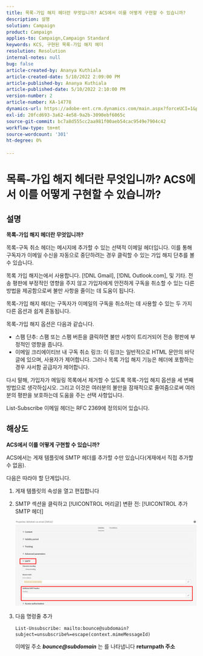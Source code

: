 ```yaml
---
title: 목록-가입 해지 헤더란 무엇입니까? ACS에서 이를 어떻게 구현할 수 있습니까?
description: 설명
solution: Campaign
product: Campaign
applies-to: Campaign,Campaign Standard
keywords: KCS, 구현된 목록-가입 해지 헤더
resolution: Resolution
internal-notes: null
bug: false
article-created-by: Ananya Kuthiala
article-created-date: 5/10/2022 2:09:00 PM
article-published-by: Ananya Kuthiala
article-published-date: 5/10/2022 2:10:00 PM
version-number: 2
article-number: KA-14778
dynamics-url: https://adobe-ent.crm.dynamics.com/main.aspx?forceUCI=1&pagetype=entityrecord&etn=knowledgearticle&id=515bbebb-6ad0-ec11-a7b5-0022480a8e40
exl-id: 20fcd693-3a62-4e58-9a2b-3090ebf6065c
source-git-commit: bc7a8d555cc2aa981f00aeb54cac9549e7904c42
workflow-type: tm+mt
source-wordcount: '301'
ht-degree: 0%

---
```


# 목록-가입 해지 헤더란 무엇입니까? ACS에서 이를 어떻게 구현할 수 있습니까?

## 설명

<b>목록-가입 해지 헤더란 무엇입니까? </b>

목록-구독 취소 헤더는 메시지에 추가할 수 있는 선택적 이메일 헤더입니다. 이를 통해 구독자가 이메일 수신을 자동으로 중단하려는 경우 클릭할 수 있는 가입 해지 단추를 볼 수 있습니다.

목록 가입 해지는에서 사용합니다. [!DNL Gmail], [!DNL Outlook.com], 및 기타. 전송 평판에 부정적인 영향을 주지 않고 가입자에게 안전하게 구독을 취소할 수 있는 다른 방법을 제공함으로써 불만 사항을 줄이는 데 도움이 됩니다.

목록-가입 해지 헤더는 구독자가 이메일의 구독을 취소하는 데 사용할 수 있는 두 가지 다른 옵션과 쉽게 혼동됩니다.

목록-가입 해지 옵션은 다음과 같습니다.

- 스팸 단추: 스팸 또는 스팸 버튼을 클릭하면 불만 사항이 트리거되어 전송 평판에 부정적인 영향을 줍니다.
- 이메일 크리에이티브 내 구독 취소 링크: 이 링크는 일반적으로 HTML 문안의 바닥글에 있으며, 사용자가 제어합니다. 그러나 목록 가입 해지 기능은 헤더에 포함하는 경우 사서함 공급자가 제어합니다.

다시 말해, 가입자가 메일링 목록에서 제거할 수 있도록 목록-가입 해지 옵션을 세 번째 방법으로 생각하십시오. 그리고 이것은 여러분의 불만을 잠재적으로 줄여줌으로써 여러분의 평판을 보호하는데 도움을 주는 선택 사항입니다.

List-Subscribe 이메일 헤더는 RFC 2369에 정의되어 있습니다.

## 해상도

<b>ACS에서 이를 어떻게 구현할 수 있습니까?</b>

ACS에서는 게재 템플릿에 SMTP 헤더를 추가할 수만 있습니다(게재에서 직접 추가할 수 없음).

다음은 따라야 할 단계입니다.

1. 게재 템플릿의 속성을 열고 편집합니다

1. SMTP 섹션을 클릭하고 [!UICONTROL 머리글] 변환 전: [!UICONTROL 추가 SMTP 헤더]

   ![](assets/20fcd693-3a62-4e58-9a2b-3090ebf6065c.png)

1. 다음 명령줄 추가

   ```
   List-Unsubscribe: mailto:bounce@subdomain?subject=unsubscribe%=escape(context.mimeMessageId)
   ```

   이메일 주소 *<b>bounce@subdomain</b>* 는 를 나타냅니다 <b>returnpath 주소</b>
